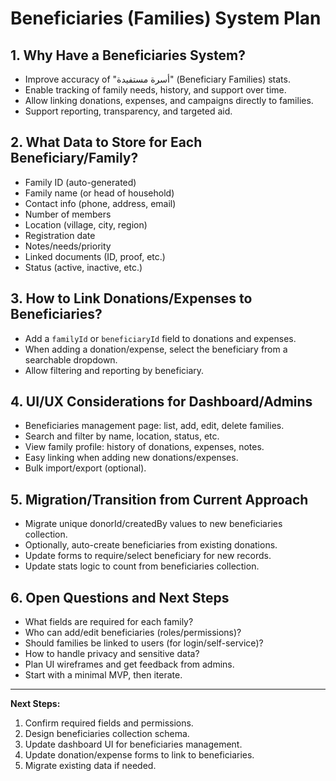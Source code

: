 # Beneficiaries (Families) System Plan

## 1. Why Have a Beneficiaries System?

- Improve accuracy of "أسرة مستفيدة" (Beneficiary Families) stats.
- Enable tracking of family needs, history, and support over time.
- Allow linking donations, expenses, and campaigns directly to families.
- Support reporting, transparency, and targeted aid.

## 2. What Data to Store for Each Beneficiary/Family?

- Family ID (auto-generated)
- Family name (or head of household)
- Contact info (phone, address, email)
- Number of members
- Location (village, city, region)
- Registration date
- Notes/needs/priority
- Linked documents (ID, proof, etc.)
- Status (active, inactive, etc.)

## 3. How to Link Donations/Expenses to Beneficiaries?

- Add a `familyId` or `beneficiaryId` field to donations and expenses.
- When adding a donation/expense, select the beneficiary from a searchable dropdown.
- Allow filtering and reporting by beneficiary.

## 4. UI/UX Considerations for Dashboard/Admins

- Beneficiaries management page: list, add, edit, delete families.
- Search and filter by name, location, status, etc.
- View family profile: history of donations, expenses, notes.
- Easy linking when adding new donations/expenses.
- Bulk import/export (optional).

## 5. Migration/Transition from Current Approach

- Migrate unique donorId/createdBy values to new beneficiaries collection.
- Optionally, auto-create beneficiaries from existing donations.
- Update forms to require/select beneficiary for new records.
- Update stats logic to count from beneficiaries collection.

## 6. Open Questions and Next Steps

- What fields are required for each family?
- Who can add/edit beneficiaries (roles/permissions)?
- Should families be linked to users (for login/self-service)?
- How to handle privacy and sensitive data?
- Plan UI wireframes and get feedback from admins.
- Start with a minimal MVP, then iterate.

---

**Next Steps:**

1. Confirm required fields and permissions.
2. Design beneficiaries collection schema.
3. Update dashboard UI for beneficiaries management.
4. Update donation/expense forms to link to beneficiaries.
5. Migrate existing data if needed.
